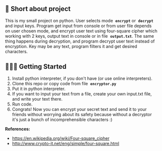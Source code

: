 ## 📜 Short about project
This is my small project on python. User selects mode &nbsp;**`encrypt`** or &nbsp;**`decrypt`** and input keys. Program get input from console or from user file depends on user chosen mode, and encrypt user text using four-square cipher which working with 2 keys, output text in console or in file &nbsp;**<code>output.txt</code>**. The same thing happens during decryption, and program decrypt user text instead of encryption. Key may be any text, program filters it and get desired characters.

## 👨🏻‍💻 Getting Started
1. Install python interpreter, if you don't have (or use online interpreters).
2. Clone this repo or copy code from file &nbsp;**`encryptor.py`**
3. Put it in python interpreter.
4. If you want to input your text from a file, create your own input.txt file, and write your text there.
5. Run code.
6. Congrats! Now you can encrypt your secret text and send it to your friends without worrying about its safety because without a decryptor it's just a bunch of incomprehensible characters :)

**References:**
* https://en.wikipedia.org/wiki/Four-square_cipher
* http://www.crypto-it.net/eng/simple/four-square.html
